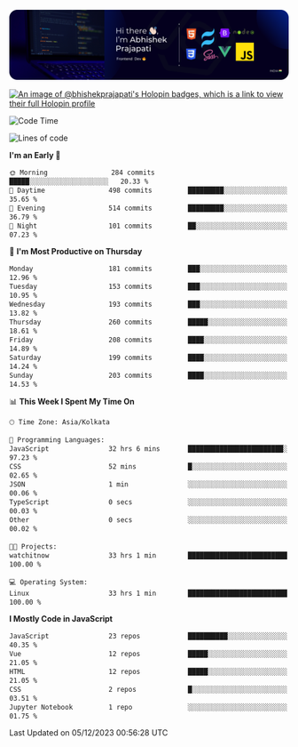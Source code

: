 ![Banner](./Header.png)

[![An image of @bhishekprajapati's Holopin badges, which is a link to view their full Holopin profile](https://holopin.me/bhishekprajapati)](https://holopin.io/@bhishekprajapati)

<!--START_SECTION:waka-->
![Code Time](http://img.shields.io/badge/Code%20Time-187%20hrs%2035%20mins-blue)

![Lines of code](https://img.shields.io/badge/From%20Hello%20World%20I%27ve%20Written-1.6%20million%20lines%20of%20code-blue)

**I'm an Early 🐤** 

```text
🌞 Morning                284 commits         █████░░░░░░░░░░░░░░░░░░░░   20.33 % 
🌆 Daytime                498 commits         █████████░░░░░░░░░░░░░░░░   35.65 % 
🌃 Evening                514 commits         █████████░░░░░░░░░░░░░░░░   36.79 % 
🌙 Night                  101 commits         ██░░░░░░░░░░░░░░░░░░░░░░░   07.23 % 
```
📅 **I'm Most Productive on Thursday** 

```text
Monday                   181 commits         ███░░░░░░░░░░░░░░░░░░░░░░   12.96 % 
Tuesday                  153 commits         ███░░░░░░░░░░░░░░░░░░░░░░   10.95 % 
Wednesday                193 commits         ███░░░░░░░░░░░░░░░░░░░░░░   13.82 % 
Thursday                 260 commits         █████░░░░░░░░░░░░░░░░░░░░   18.61 % 
Friday                   208 commits         ████░░░░░░░░░░░░░░░░░░░░░   14.89 % 
Saturday                 199 commits         ████░░░░░░░░░░░░░░░░░░░░░   14.24 % 
Sunday                   203 commits         ████░░░░░░░░░░░░░░░░░░░░░   14.53 % 
```


📊 **This Week I Spent My Time On** 

```text
🕑︎ Time Zone: Asia/Kolkata

💬 Programming Languages: 
JavaScript               32 hrs 6 mins       ████████████████████████░   97.23 % 
CSS                      52 mins             █░░░░░░░░░░░░░░░░░░░░░░░░   02.65 % 
JSON                     1 min               ░░░░░░░░░░░░░░░░░░░░░░░░░   00.06 % 
TypeScript               0 secs              ░░░░░░░░░░░░░░░░░░░░░░░░░   00.03 % 
Other                    0 secs              ░░░░░░░░░░░░░░░░░░░░░░░░░   00.02 % 

🐱‍💻 Projects: 
watchitnow               33 hrs 1 min        █████████████████████████   100.00 % 

💻 Operating System: 
Linux                    33 hrs 1 min        █████████████████████████   100.00 % 
```

**I Mostly Code in JavaScript** 

```text
JavaScript               23 repos            ██████████░░░░░░░░░░░░░░░   40.35 % 
Vue                      12 repos            █████░░░░░░░░░░░░░░░░░░░░   21.05 % 
HTML                     12 repos            █████░░░░░░░░░░░░░░░░░░░░   21.05 % 
CSS                      2 repos             █░░░░░░░░░░░░░░░░░░░░░░░░   03.51 % 
Jupyter Notebook         1 repo              ░░░░░░░░░░░░░░░░░░░░░░░░░   01.75 % 
```




 Last Updated on 05/12/2023 00:56:28 UTC
<!--END_SECTION:waka-->
<!--
**bhishekprajapati/bhishekprajapati** is a ✨ _special_ ✨ repository because its `README.md` (this file) appears on your GitHub profile.

Here are some ideas to get you started:

- 🔭 I’m currently working on ...
- 🌱 I’m currently learning ...
- 👯 I’m looking to collaborate on ...
- 🤔 I’m looking for help with ...
- 💬 Ask me about ...
- 📫 How to reach me: ...
- 😄 Pronouns: ...
- ⚡ Fun fact: ...
-->
